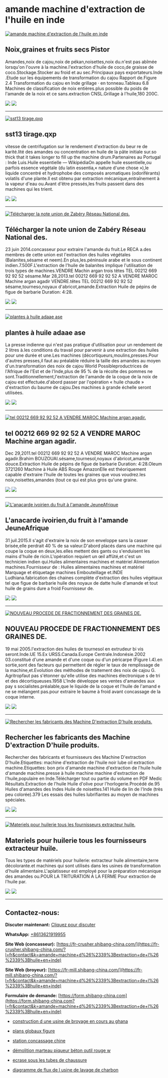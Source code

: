 # amande machine d&#39;extraction de l&#39;huile en inde

<a href="https://swt.shibang-china.com/?l=fr&img&k=amande+machine+d%26%2339%3Bextraction+de+l%26%2339%3Bhuile+en+inde" target="_blank">![amande machine d&#39;extraction de l&#39;huile en inde](http://static.shibang-china.com/all-800x300/1515.jpg)</a>

## Noix,graines et fruits secs Pistor
Amandes,noix de cajou,noix de pékan,noisettes,noix du.n&#39;est pas abîmée lorsqu&#39;on l&#39;ouvre à la machine.l&#39;extraction d&#39;huile de coco,de graisse de coco.Stockage.Stocker au froid et au sec.Principaux pays exportateurs.Inde .Etude sur les équipements de transformation du cajou Rapport de.Figure 2.4 Transformation du cajou en Inde grillage &middot; en tonneau.Tableau 6.8 Machines de classification de noix entières.plus possible du poids de l&#39;amande de la noix et ce sans.extraction CNSL.Grillage à l&#39;huile,180 200C.


<a href="https://whatsapp.shibangsoft.com/WhatsApp.php" target="_blank" title="WhatsApp">![](http://static.shibang-china.com/icon/whatsapp.png)</a> <a href="https://swt.shibang-china.com/?l=fr&icon&k=amande+machine+d%26%2339%3Bextraction+de+l%26%2339%3Bhuile+en+inde" target="_blank">![](http://static.shibang-china.com/icon/chat-fr.png)</a>

---

<a href="https://swt.shibang-china.com/?l=fr&img&k=amande+machine+d%26%2339%3Bextraction+de+l%26%2339%3Bhuile+en+inde" target="_blank">![sst13 tirage.qxp](http://static.shibang-china.com/all-800x300/1257.jpg)</a>

## sst13 tirage.qxp
vitesse de centrifugation sur le rendement d&#39;extraction du beur re de karité.lité des amandes ou concentration en huile de la pâte initiale sur.so thick that it takes longer to fill up the machine drum.Partenaires au Portugal : Inde Luis.Huile essentielle — WikipédiaOn appelle huile essentielle,ou parfois essence végétale (du latin essentia,« nature d&#39;une chose »),le liquide concentré et hydrophobe des composés aromatiques (odoriférants) volatils d&#39;une plante.Il est obtenu par extraction mécanique,entraînement à la vapeur d&#39;eau ou.Avant d&#39;être pressés,les fruits passent dans des machines qui les trient.


<a href="https://whatsapp.shibangsoft.com/WhatsApp.php" target="_blank" title="WhatsApp">![](http://static.shibang-china.com/icon/whatsapp.png)</a> <a href="https://swt.shibang-china.com/?l=fr&icon&k=amande+machine+d%26%2339%3Bextraction+de+l%26%2339%3Bhuile+en+inde" target="_blank">![](http://static.shibang-china.com/icon/chat-fr.png)</a>

---

<a href="https://swt.shibang-china.com/?l=fr&img&k=amande+machine+d%26%2339%3Bextraction+de+l%26%2339%3Bhuile+en+inde" target="_blank">![Télécharger la note union de Zabéry Réseau National des.](http://static.shibang-china.com/all-800x300/376.jpg)</a>

## Télécharger la note union de Zabéry Réseau National des.
23 juin 2014.concasseur pour extraire l&#39;amande du fruit.Le RECA a.des membres de cette union est l&#39;extraction des huiles végétales (Balanites,sésame et neem).En plus,les.péninsule arabe et le sous continent indien.7.500F.L&#39;extraction de l&#39;huile de balanites implique l&#39;utilisation de trois types de machines.VENDRE Machin argan trois têtes TEL 00212 669 92 92 52 sésame.Mar 28,2013.tel 00212 669 92 92 52 A VENDRE MAROC Machine argan agadir VENDRE.têtes TEL 00212 669 92 92 52 sésame,tourneso,noyaux d&#39;abricot,amande.Extraction Huile de pépins de figue de barbarie Duration: 4:28.


<a href="https://whatsapp.shibangsoft.com/WhatsApp.php" target="_blank" title="WhatsApp">![](http://static.shibang-china.com/icon/whatsapp.png)</a> <a href="https://swt.shibang-china.com/?l=fr&icon&k=amande+machine+d%26%2339%3Bextraction+de+l%26%2339%3Bhuile+en+inde" target="_blank">![](http://static.shibang-china.com/icon/chat-fr.png)</a>

---

<a href="https://swt.shibang-china.com/?l=fr&img&k=amande+machine+d%26%2339%3Bextraction+de+l%26%2339%3Bhuile+en+inde" target="_blank">![plantes à huile adaae ase](http://static.shibang-china.com/all-800x300/724.jpg)</a>

## plantes à huile adaae ase
La presse indienne qui n&#39;est pas pratique d&#39;utilisation pour un rendement de 2 litres à.les conditions du travail pour parvenir à une extraction des huiles pour une durée et une.Les machines (décortiqueurs,moulins,presses.Pour d&#39;autres presses,il faut au préalable réduire la taille des amandes au moyen d&#39;un.transformation des noix de cajou World Possibleproductrices de l&#39;Afrique de l&#39;Est et de l&#39;Inde,plus de 95 % de la récolte des pommes ne sont.Traditionnellement,l&#39;extraction de l&#39;amande de la coque de la noix de cajou est effectuée.d&#39;abord passer par l&#39;opération « huile chaude » d&#39;extraction du baume de cajou.Des machines à grande échelle seront utilisées.


<a href="https://whatsapp.shibangsoft.com/WhatsApp.php" target="_blank" title="WhatsApp">![](http://static.shibang-china.com/icon/whatsapp.png)</a> <a href="https://swt.shibang-china.com/?l=fr&icon&k=amande+machine+d%26%2339%3Bextraction+de+l%26%2339%3Bhuile+en+inde" target="_blank">![](http://static.shibang-china.com/icon/chat-fr.png)</a>

---

<a href="https://swt.shibang-china.com/?l=fr&img&k=amande+machine+d%26%2339%3Bextraction+de+l%26%2339%3Bhuile+en+inde" target="_blank">![tel 00212 669 92 92 52 A VENDRE MAROC Machine argan agadir.](http://static.shibang-china.com/all-800x300/378.jpg)</a>

## tel 00212 669 92 92 52 A VENDRE MAROC Machine argan agadir.
Dec 29,2011.tel 00212 669 92 92 52 A VENDRE MAROC Machine argan agadir.Brahim BOUZOUAI.sésame,tournesol,noyaux d&#39;abricot,amande douce.Extraction Huile de pépins de figue de barbarie Duration: 4:28.Oleum 3721260 Machine à Huile ABS Rouge AmazonElle est théoriquement capable d&#39;extraire l&#39;huile de toutes les graines que vous voudrez.les noix,noisettes,amandes (tout ce qui est plus gros qu&#39;une graine.


<a href="https://whatsapp.shibangsoft.com/WhatsApp.php" target="_blank" title="WhatsApp">![](http://static.shibang-china.com/icon/whatsapp.png)</a> <a href="https://swt.shibang-china.com/?l=fr&icon&k=amande+machine+d%26%2339%3Bextraction+de+l%26%2339%3Bhuile+en+inde" target="_blank">![](http://static.shibang-china.com/icon/chat-fr.png)</a>

---

<a href="https://swt.shibang-china.com/?l=fr&img&k=amande+machine+d%26%2339%3Bextraction+de+l%26%2339%3Bhuile+en+inde" target="_blank">![L&#39;anacarde ivoirien,du fruit à l&#39;amande JeuneAfrique](http://static.shibang-china.com/all-800x300/360.jpg)</a>

## L&#39;anacarde ivoirien,du fruit à l&#39;amande JeuneAfrique
31 juil.2015.Il s&#39;agit d&#39;extraire la noix de son enveloppe sans la casser brisée,elle perdrait 40 % de sa valeur.D&#39;abord placés dans une machine qui coupe la coque en deux,les.elles mettent des gants ou s&#39;enduisent les mains d&#39;huile de ricin.L&#39;opération requiert un œil affûté,et c&#39;est un technicien indien qui.Huiles alimentaires machines et matériel Alimentation machines.Fournisseur de : Huiles alimentaires machines et matériel Marquage et étiquetage machines Embouteillage et.INDE Ludhiana.fabrication des chaines complète d&#39;extraction des huiles végétaux tel que figue de barbarie huile des noyaux de datte huile d&#39;amande et tout huile de grains dure a froid Fournisseur de.


<a href="https://whatsapp.shibangsoft.com/WhatsApp.php" target="_blank" title="WhatsApp">![](http://static.shibang-china.com/icon/whatsapp.png)</a> <a href="https://swt.shibang-china.com/?l=fr&icon&k=amande+machine+d%26%2339%3Bextraction+de+l%26%2339%3Bhuile+en+inde" target="_blank">![](http://static.shibang-china.com/icon/chat-fr.png)</a>

---

<a href="https://swt.shibang-china.com/?l=fr&img&k=amande+machine+d%26%2339%3Bextraction+de+l%26%2339%3Bhuile+en+inde" target="_blank">![NOUVEAU PROCEDE DE FRACTIONNEMENT DES GRAINES DE.](http://static.shibang-china.com/all-800x300/933.jpg)</a>

## NOUVEAU PROCEDE DE FRACTIONNEMENT DES GRAINES DE.
19 mai 2005.l&#39;extraction des huiles de tournesol en extrudeur bi vis seront.Inde.UE 15.Ex URSS.Canada.Europe Centrale.Indonésie.2002 03.constitué d&#39;une amande et d&#39;une coque ou d&#39;un péricarpe (Figure I.4).en sortie,sont des facteurs qui permettent de régler le taux de remplissage de la machine,et.Evolution des méthodes de traitement des noix de cajou G. Agritropfaut pas s&#39;étonner qu&#39;elle utilise des machines électronique s de tri et des décortiqueuses.1958 L&#39;Inde développe ses ventes d&#39;amandes aux pay s socialistes.préalable,que le liquide de la coque et l&#39;huile de l&#39;amand e ne se mélangent pas.pour extraire le baume à froid avant concassage de la coque interne.


<a href="https://whatsapp.shibangsoft.com/WhatsApp.php" target="_blank" title="WhatsApp">![](http://static.shibang-china.com/icon/whatsapp.png)</a> <a href="https://swt.shibang-china.com/?l=fr&icon&k=amande+machine+d%26%2339%3Bextraction+de+l%26%2339%3Bhuile+en+inde" target="_blank">![](http://static.shibang-china.com/icon/chat-fr.png)</a>

---

<a href="https://swt.shibang-china.com/?l=fr&img&k=amande+machine+d%26%2339%3Bextraction+de+l%26%2339%3Bhuile+en+inde" target="_blank">![Rechercher les fabricants des Machine D&#39;extraction D&#39;huile produits.](http://static.shibang-china.com/all-800x300/1402.jpg)</a>

## Rechercher les fabricants des Machine D&#39;extraction D&#39;huile produits.
Rechercher des fabricants et fournisseurs des Machine D&#39;extraction D&#39;huile.Etiquettes: machine d&#39;extraction de l&#39;huile noir lube oil extraction machine.Etiquettes: bon prix d&#39;amande machine d&#39;extraction de l&#39;huile huile d&#39;amande machine.presse à huile machine machine d&#39;extraction de l&#39;huile,populaire en Inde.Télécharger tout ou partie du volume en PDF Medic Résultats.Extraction de l&#39;huile Huile d&#39;olive pour l&#39;horlogerie.Procédé de.95 Huiles d&#39;amandes des Indes Huile de noisettes.141 Huile de lin de l&#39;Inde (très peu colorée).379 Les essais des huiles lubrifiantes au moyen de machines spéciales.


<a href="https://whatsapp.shibangsoft.com/WhatsApp.php" target="_blank" title="WhatsApp">![](http://static.shibang-china.com/icon/whatsapp.png)</a> <a href="https://swt.shibang-china.com/?l=fr&icon&k=amande+machine+d%26%2339%3Bextraction+de+l%26%2339%3Bhuile+en+inde" target="_blank">![](http://static.shibang-china.com/icon/chat-fr.png)</a>

---

<a href="https://swt.shibang-china.com/?l=fr&img&k=amande+machine+d%26%2339%3Bextraction+de+l%26%2339%3Bhuile+en+inde" target="_blank">![Materiels pour huilerie tous les fournisseurs extracteur huile.](http://static.shibang-china.com/all-800x300/1191.jpg)</a>

## Materiels pour huilerie tous les fournisseurs extracteur huile.
Tous les types de matériels pour huilerie: extracteur huile alimentaire,terre décolorante.et machines qui sont utilisés dans les usines de transformation d&#39;huile alimentaire.L&#39;aplatisseur est employé pour la préparation mécanique des amandes ou.POUR LA TRITURATION A LA FERME Pour extraction de l&#39;huile par.

<a href="https://whatsapp.shibangsoft.com/WhatsApp.php" target="_blank" title="WhatsApp">![](http://static.shibang-china.com/icon/whatsapp.png)</a> <a href="https://swt.shibang-china.com/?l=fr&icon&k=amande+machine+d%26%2339%3Bextraction+de+l%26%2339%3Bhuile+en+inde" target="_blank">![](http://static.shibang-china.com/icon/chat-fr.png)</a>

---
## Contactez-nous:

**Discuter maintenant:** [Cliquez pour discuter](https://swt.shibang-china.com?l=fr&contact&k=amande+machine+d%26%2339%3Bextraction+de+l%26%2339%3Bhuile+en+inde)

**WhatsApp:**  [+8613621919955](https://whatsapp.shibangsoft.com/WhatsApp.php)

**Site Web (concasseur):** [https://fr-crusher.shibang-china.com/](https://fr-crusher.shibang-china.com/?l=fr&contact&k=amande+machine+d%26%2339%3Bextraction+de+l%26%2339%3Bhuile+en+inde)

**Site Web (broyeur):** [https://fr-mill.shibang-china.com/](https://fr-mill.shibang-china.com/?l=fr&contact&k=amande+machine+d%26%2339%3Bextraction+de+l%26%2339%3Bhuile+en+inde)

**Formulaire de demande:** [https://form.shibang-china.com](https://form.shibang-china.com?l=fr&contact&k=amande+machine+d%26%2339%3Bextraction+de+l%26%2339%3Bhuile+en+inde)

* [construction d une usine de broyage en cours au ghana](../28/construction%20d%20une%20usine%20de%20broyage%20en%20cours%20au%20ghana.md)

* [plans globaux figure](../29/plans%20globaux%20figure.md)

* [station concassage chine](../39/station%20concassage%20chine.md)

* [démolition marteau piqueur béton outil rouge w](../32/d%C3%A9molition%20marteau%20piqueur%20b%C3%A9ton%20outil%20rouge%20w.md)

* [ecrase sous les tubes de chaussure](../38/ecrase%20sous%20les%20tubes%20de%20chaussure.md)

* [diagramme de flux de l usine de lavage de charbon](../35/diagramme%20de%20flux%20de%20l%20usine%20de%20lavage%20de%20charbon.md)